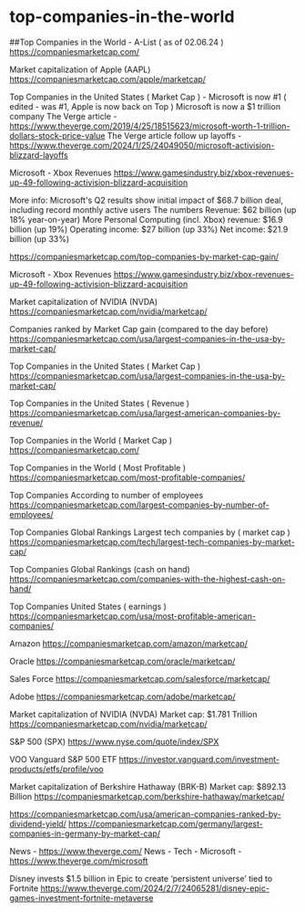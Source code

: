 # top-companies-in-the-world
##Top Companies in the World - A-List ( as of 02.06.24 )
https://companiesmarketcap.com/

Market capitalization of Apple (AAPL)
https://companiesmarketcap.com/apple/marketcap/

Top Companies in the United States ( Market Cap ) - Microsoft is now #1 ( edited - was #1, Apple is now back on Top )
Microsoft is now a $1 trillion company
The Verge article - https://www.theverge.com/2019/4/25/18515623/microsoft-worth-1-trillion-dollars-stock-price-value
The Verge article follow up layoffs - https://www.theverge.com/2024/1/25/24049050/microsoft-activision-blizzard-layoffs

Microsoft - Xbox Revenues
https://www.gamesindustry.biz/xbox-revenues-up-49-following-activision-blizzard-acquisition

More info:
Microsoft's Q2 results show initial impact of $68.7 billion deal, including record monthly active users
The numbers
Revenue: $62 billion (up 18% year-on-year)
More Personal Computing (incl. Xbox) revenue: $16.9 billion (up 19%)
Operating income: $27 billion (up 33%)
Net income: $21.9 billion (up 33%)

https://companiesmarketcap.com/top-companies-by-market-cap-gain/

Microsoft - Xbox Revenues
https://www.gamesindustry.biz/xbox-revenues-up-49-following-activision-blizzard-acquisition

Market capitalization of NVIDIA (NVDA)
https://companiesmarketcap.com/nvidia/marketcap/

Companies ranked by Market Cap gain (compared to the day before)
https://companiesmarketcap.com/usa/largest-companies-in-the-usa-by-market-cap/

Top Companies in the United States ( Market Cap )
https://companiesmarketcap.com/usa/largest-companies-in-the-usa-by-market-cap/

Top Companies in the United States ( Revenue )
https://companiesmarketcap.com/usa/largest-american-companies-by-revenue/

Top Companies in the World ( Market Cap )
https://companiesmarketcap.com/

Top Companies in the World ( Most Profitable )
https://companiesmarketcap.com/most-profitable-companies/

Top Companies According to number of employees
https://companiesmarketcap.com/largest-companies-by-number-of-employees/

Top Companies Global Rankings Largest tech companies by ( market cap )
https://companiesmarketcap.com/tech/largest-tech-companies-by-market-cap/

Top Companies Global Rankings (cash on hand)
https://companiesmarketcap.com/companies-with-the-highest-cash-on-hand/

Top Companies United States ( earnings )
https://companiesmarketcap.com/usa/most-profitable-american-companies/

Amazon
https://companiesmarketcap.com/amazon/marketcap/

Oracle
https://companiesmarketcap.com/oracle/marketcap/

Sales Force
https://companiesmarketcap.com/salesforce/marketcap/

Adobe
https://companiesmarketcap.com/adobe/marketcap/

Market capitalization of NVIDIA (NVDA)
Market cap: $1.781 Trillion
https://companiesmarketcap.com/nvidia/marketcap/

S&P 500 (SPX)
https://www.nyse.com/quote/index/SPX

VOO
Vanguard S&P 500 ETF
https://investor.vanguard.com/investment-products/etfs/profile/voo

Market capitalization of Berkshire Hathaway (BRK-B)
Market cap: $892.13 Billion
https://companiesmarketcap.com/berkshire-hathaway/marketcap/

https://companiesmarketcap.com/usa/american-companies-ranked-by-dividend-yield/
https://companiesmarketcap.com/germany/largest-companies-in-germany-by-market-cap/


News - https://www.theverge.com/
News - Tech - Microsoft - https://www.theverge.com/microsoft

Disney invests $1.5 billion in Epic to create ‘persistent universe’ tied to Fortnite
https://www.theverge.com/2024/2/7/24065281/disney-epic-games-investment-fortnite-metaverse

